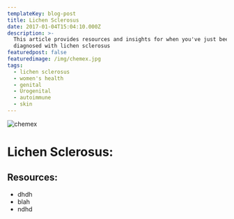 ```yaml
---
templateKey: blog-post
title: Lichen Sclerosus
date: 2017-01-04T15:04:10.000Z
description: >-
  This article provides resources and insights for when you've just been
  diagnosed with lichen sclerosus
featuredpost: false
featuredimage: /img/chemex.jpg
tags:
  - lichen sclerosus
  - women's health
  - genital
  - Urogenital
  - autoimmune
  - skin
---
```

![chemex](/img/chemex.jpg)

# Lichen Sclerosus:



## Resources:

* dhdh
* blah
* ndhd
